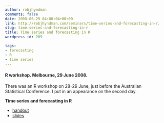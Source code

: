 ```yaml
---
author: robjhyndman
comments: false
date: 2008-06-29 04:00:04+00:00
link: http://robjhyndman.com/seminars/time-series-and-forecasting-in-r/
slug: time-series-and-forecasting-in-r
title: Time series and forecasting in R
wordpress_id: 209

tags:
- forecasting
- R
- time series
---
```


#### R workshop. Melbourne, 29 June 2008.


There was an R workshop on 28-29 June, just before the Australian Statistical Conference. I put in an appearance on the second day.

**Time series and forecasting in R**


  * [handout](/research/Rtimeseries_handout.pdf)
  * [slides](/research/Rtimeseries.pdf)


